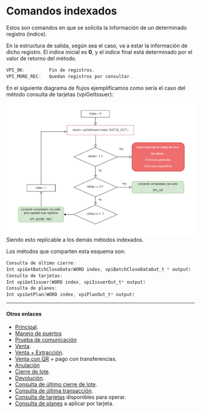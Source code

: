 # Comandos indexados 
Estos son comandos en que se solicita la información de un determinado registro (indice).

En la estructura de salida, según sea el caso, va a estar la información de dicho registro. El indice inicial es **0**, y el indice final está determinado por el valor de retorno del método.
````c
VPI_OK:         Fin de registros.
VPI_MORE_REC:   Quedan registros por consultar.
````
En el siguiente diagrama de flujos ejemplificamos como sería el caso del método consulta de tarjetas (vpiGetIssuer):

![ejemplocomandos indexados](../images/ComandosIndexados.PNG)
Siendo esto replicable a los demás métodos indexados.

Los métodos que comparten esta esquema son:
````c
Consulta de último cierre:
Int vpiGetBatchCloseData(WORD index, vpiBatchCloseDataOut_t * output)
Consulta de tarjetas:
Int vpiGetIssuer(WORD index, vpiIssuerOut_t* output)
Consulta de planes:
Int vpiGetPlan(WORD index, vpiPlanOut_t* output)
````
---
#### Otros enlaces
- [Principal](../README.md).
- [Manejo de puertos](../Funcionalidades/Puertos.md)
- [Prueba de comunicación](../Funcionalidades/ComTest.md)
- [Venta](../Funcionalidades/Venta.md).
- [Venta + Extracción](../Funcionalidades/Venta+Extracción.md).
- [Venta con QR](../Funcionalidades/VentaQR.md) + pago con transferencias.
- [Anulación](../Funcionalidades/Anulacion.md)
- [Cierre de lote](../Funcionalidades/cierreLote.md).
- [Devolución](../Funcionalidades/Devolucion.md).
- [Consulta de último cierre de lote](../Funcionalidades/consultaCierre.md).
- [Consulta de última transacción](../Funcionalidades/consultaUltTransaccion.md).
- [Consulta de tarjetas](../Funcionalidades/consultaTarjetas.md) disponibles para operar.
- [Consulta de planes](../Funcionalidades/consultaPlanes.md) a aplicar por tarjeta.